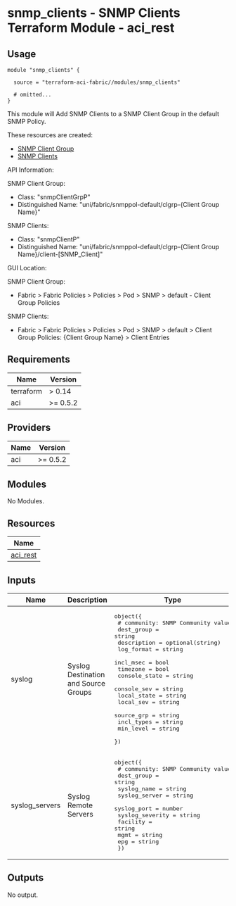 # snmp_clients - SNMP Clients Terraform Module - aci_rest

## Usage

```hcl
module "snmp_clients" {

  source = "terraform-aci-fabric//modules/snmp_clients"

  # omitted...
}
```

This module will Add SNMP Clients to a SNMP Client Group in the default SNMP Policy.

These resources are created:

* [SNMP Client Group](https://registry.terraform.io/providers/CiscoDevNet/aci/latest/docs/resources/rest)
* [SNMP Clients](https://registry.terraform.io/providers/CiscoDevNet/aci/latest/docs/resources/rest)

API Information:

SNMP Client Group:

* Class: "snmpClientGrpP"
* Distinguished Name: "uni/fabric/snmppol-default/clgrp-{Client Group Name}"

SNMP Clients:

* Class: "snmpClientP"
* Distinguished Name: "uni/fabric/snmppol-default/clgrp-{Client Group Name}/client-[SNMP_Client]"

GUI Location:

SNMP Client Group:

* Fabric > Fabric Policies > Policies > Pod > SNMP > default - Client Group Policies

SNMP Clients:

* Fabric > Fabric Policies > Policies > Pod > SNMP > default > Client Group Policies: {Client Group Name} > Client Entries

<!-- BEGINNING OF PRE-COMMIT-TERRAFORM DOCS HOOK -->
## Requirements

| Name | Version |
|------|---------|
| terraform | > 0.14 |
| aci | >= 0.5.2 |

## Providers

| Name | Version |
|------|---------|
| aci | >= 0.5.2 |

## Modules

No Modules.

## Resources

| Name |
|------|
| [aci_rest](https://registry.terraform.io/providers/ciscodevnet/aci/0.5.2/docs/resources/rest) |

## Inputs

| Name | Description | Type | Default | Required |
|------|-------------|------|---------|:--------:|
| syslog | Syslog Destination and Source Groups | <pre>object({<br>    # community: SNMP Community value<br>    dest_group    = string<br>    description   = optional(string)<br>    log_format    = string<br>    incl_msec     = bool<br>    timezone      = bool<br>    console_state = string<br>    console_sev   = string<br>    local_state   = string<br>    local_sev     = string<br>    source_grp    = string<br>    incl_types    = string<br>    min_level     = string<br>  })</pre> | n/a | yes |
| syslog\_servers | Syslog Remote Servers | <pre>object({<br>    # community: SNMP Community value<br>    dest_group      = string<br>    syslog_name     = string<br>    syslog_server   = string<br>    syslog_port     = number<br>    syslog_severity = string<br>    facility        = string<br>    mgmt            = string<br>    epg             = string<br>  })</pre> | n/a | yes |

## Outputs

No output.
<!-- END OF PRE-COMMIT-TERRAFORM DOCS HOOK -->